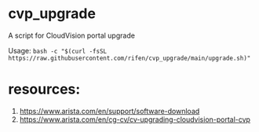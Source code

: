 # cvp_upgrade

A script for CloudVision portal upgrade

Usage: `bash -c "$(curl -fsSL https://raw.githubusercontent.com/rifen/cvp_upgrade/main/upgrade.sh)"`

# resources:
1. https://www.arista.com/en/support/software-download
2. https://www.arista.com/en/cg-cv/cv-upgrading-cloudvision-portal-cvp
